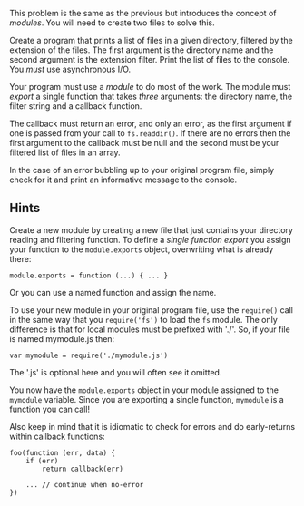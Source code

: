 This problem is the same as the previous but introduces the concept of
*modules*. You will need to create two files to solve this.

Create a program that prints a list of files in a given directory,
filtered by the extension of the files. The first argument is the
directory name and the second argument is the extension filter. Print
the list of files to the console. You *must* use asynchronous I/O.

Your program must use a *module* to do most of the work. The module must *export* a single function that takes *three* arguments: the directory name, the filter string and a callback function.

The callback must return an error, and only an error, as the first argument if one is passed from your call to `fs.readdir()`. If there are no errors then the first argument to the callback must be null and the second must be your filtered list of files in an array.

In the case of an error bubbling up to your original program file, simply check for it and print an informative message to the console.


## Hints

Create a new module by creating a new file that just contains your
directory reading and filtering function. To define a *single function*
*export* you assign your function to the `module.exports` object,
overwriting what is already there:

    module.exports = function (...) { ... }

Or you can use a named function and assign the name.

To use your new module in your original program file, use the
`require()` call in the same way that you `require('fs')` to load the
`fs` module. The only difference is that for local modules must be
prefixed with './'. So, if your file is named mymodule.js then:

    var mymodule = require('./mymodule.js')

The '.js' is optional here and you will often see it omitted.

You now have the `module.exports` object in your module assigned to
the `mymodule` variable. Since you are exporting a single function,
`mymodule` is a function you can call!

Also keep in mind that it is idiomatic to check for errors and do
early-returns within callback functions:

    foo(function (err, data) {
        if (err)
            return callback(err)

        ... // continue when no-error
    })
